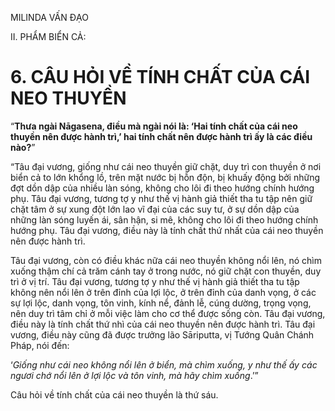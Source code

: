 MILINDA VẤN ĐẠO

II. PHẨM BIỂN CẢ:

# 6. CÂU HỎI VỀ TÍNH CHẤT CỦA CÁI NEO THUYỀN

“**Thưa ngài Nāgasena, điều mà ngài nói là: ‘Hai tính chất của cái neo thuyền nên được hành trì,’ hai tính chất nên được hành trì ấy là các điều nào?**”

“Tâu đại vương, giống như cái neo thuyền giữ chặt, duy trì con thuyền ở nơi biển cả to lớn khổng lồ, trên mặt nước bị hỗn độn, bị khuấy động bởi những đợt dồn dập của nhiều làn sóng, không cho lôi đi theo hướng chính hướng phụ. Tâu đại vương, tương tợ y như thế vị hành giả thiết tha tu tập nên giữ chặt tâm ở sự xung đột lớn lao vĩ đại của các suy tư, ở sự dồn dập của những làn sóng luyến ái, sân hận, si mê, không cho lôi đi theo hướng chính hướng phụ. Tâu đại vương, điều này là tính chất thứ nhất của cái neo thuyền nên được hành trì.

Tâu đại vương, còn có điều khác nữa cái neo thuyền không nổi lên, nó chìm xuống thậm chí cả trăm cánh tay ở trong nước, nó giữ chặt con thuyền, duy trì ở vị trí. Tâu đại vương, tương tợ y như thế vị hành giả thiết tha tu tập không nên nổi lên ở trên đỉnh của lợi lộc, ở trên đỉnh của danh vọng, ở các sự lợi lộc, danh vọng, tôn vinh, kính nể, đảnh lễ, cúng dường, trọng vọng, nên duy trì tâm chỉ ở mỗi việc làm cho cơ thể được sống còn. Tâu đại vương, điều này là tính chất thứ nhì của cái neo thuyền nên được hành trì. Tâu đại vương, điều này cũng đã được trưởng lão Sāriputta, vị Tướng Quân Chánh Pháp, nói đến:

‘_Giống như cái neo không nổi lên ở biển, mà chìm xuống, y như thế ấy các ngươi chớ nổi lên ở lợi lộc và tôn vinh, mà hãy chìm xuống_.’”

Câu hỏi về tính chất của cái neo thuyền là thứ sáu.
